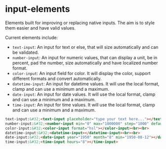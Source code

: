 # input-elements
Elements built for improving or replacing native inputs. The aim is to style them easier and have valid values.

Current elements include:
* `text-input`: An input for text or else, that will size automatically and can be validated.
* `number-input`: An input for numeric values, that can display a unit, be in percent, pad the number, size automatically and have localized number format.
* `color-input`: An input field for color. It will display the color, support different formats and convert automatically.
* `datetime-input`: An input for datetime values. It will use the local format, clamp and can use a minimum and a maximum.
* `date-input`: An input for date values. It will use the local format, clamp and can use a minimum and a maximum.
* `time-input`: An input for time values. It will use the local format, clamp and can use a minimum and a maximum.

<!--
```
<custom-element-demo>
  <template>
    <script src="../webcomponentsjs/webcomponents-lite.js"></script>
    <link rel="import" href="../text-input/text-input.html">
    <link rel="import" href="../number-input/number-input.html">
    <link rel="import" href="../color-input/color-input.html">
    <link rel="import" href="../datetime-input/datetime-input.html">

    <dom-bind>
      <template is="dom-bind">
        <custom-style>
          <style is="custom-style">
            html {
              font-family: 'Roboto', 'Noto', 'Source Sans Pro', sans-serif;
            }
          </style>
        </custom-style>

        <next-code-block></next-code-block>
      </template>
    </dom-bind>
  </template>
</custom-element-demo>
```
-->
```html
text-input:&#32;<text-input placeholder="type your text here..."></text-input><br><br>
number-input:&#32;<number-input min="0" max="1000000" step="1000" default="12345" pad-length="8"></number-input><br><br>
color-input:&#32;<color-input format="hsl"></color-input><br><br>
datetime-input:&#32;<datetime-input></datetime-input><br><br>
date-input:&#32;<date-input year="1950" month="8" min="1950-08-12"></date-input><br><br>
time-input:&#32;<time-input hours="8"></time-input>
```
